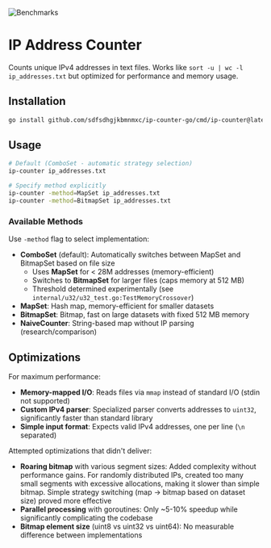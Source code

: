 ![Benchmarks](https://github.com/sdfsdhgjkbmnmxc/ip-counter-go/workflows/Benchmarks/badge.svg)

# IP Address Counter

Counts unique IPv4 addresses in text files. Works like `sort -u | wc -l ip_addresses.txt` but optimized for performance and memory usage.

## Installation

```bash
go install github.com/sdfsdhgjkbmnmxc/ip-counter-go/cmd/ip-counter@latest
```

## Usage

```bash
# Default (ComboSet - automatic strategy selection)
ip-counter ip_addresses.txt

# Specify method explicitly
ip-counter -method=MapSet ip_addresses.txt
ip-counter -method=BitmapSet ip_addresses.txt
```

### Available Methods

Use `-method` flag to select implementation:

- **ComboSet** (default): Automatically switches between MapSet and BitmapSet based on file size
  - Uses **MapSet** for < 28M addresses (memory-efficient)
  - Switches to **BitmapSet** for larger files (caps memory at 512 MB)
  - Threshold determined experimentally (see `internal/u32/u32_test.go:TestMemoryCrossover`)
- **MapSet**: Hash map, memory-efficient for smaller datasets
- **BitmapSet**: Bitmap, fast on large datasets with fixed 512 MB memory
- **NaiveCounter**: String-based map without IP parsing (research/comparison)

## Optimizations

For maximum performance:

- **Memory-mapped I/O**: Reads files via `mmap` instead of standard I/O (stdin not supported)
- **Custom IPv4 parser**: Specialized parser converts addresses to `uint32`, significantly faster than standard library
- **Simple input format**: Expects valid IPv4 addresses, one per line (`\n` separated)

Attempted optimizations that didn't deliver:

- **Roaring bitmap** with various segment sizes: Added complexity without performance gains. For randomly distributed IPs, created too many small segments with excessive allocations, making it slower than simple bitmap. Simple strategy switching (map → bitmap based on dataset size) proved more effective
- **Parallel processing** with goroutines: Only ~5-10% speedup while significantly complicating the codebase
- **Bitmap element size** (uint8 vs uint32 vs uint64): No measurable difference between implementations
